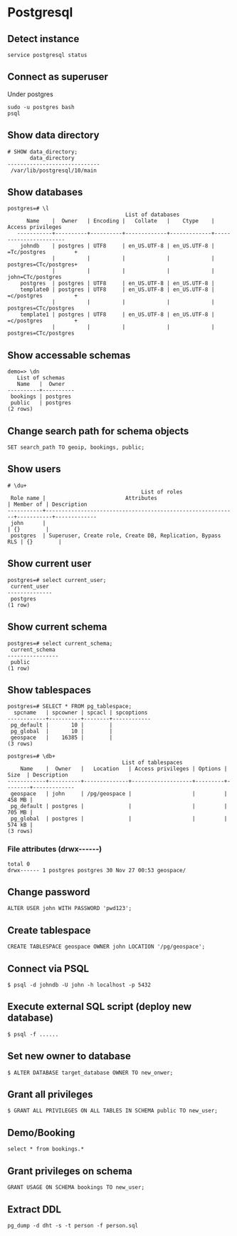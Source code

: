 # Postgresql

## Detect instance

```
service postgresql status
```

## Connect as superuser

Under postgres
```
sudo -u postgres bash
psql
```

## Show data directory
```
# SHOW data_directory;
       data_directory        
-----------------------------
 /var/lib/postgresql/10/main
```

## Show databases

```
postgres=# \l
                                     List of databases
      Name    |  Owner   | Encoding |   Collate   |    Ctype    |   Access privileges   
   -----------+----------+----------+-------------+-------------+-----------------------
    johndb    | postgres | UTF8     | en_US.UTF-8 | en_US.UTF-8 | =Tc/postgres         +
              |          |          |             |             | postgres=CTc/postgres+
              |          |          |             |             | john=CTc/postgres
    postgres  | postgres | UTF8     | en_US.UTF-8 | en_US.UTF-8 | 
    template0 | postgres | UTF8     | en_US.UTF-8 | en_US.UTF-8 | =c/postgres          +
              |          |          |             |             | postgres=CTc/postgres
    template1 | postgres | UTF8     | en_US.UTF-8 | en_US.UTF-8 | =c/postgres          +
              |          |          |             |             | postgres=CTc/postgres    
```

## Show accessable schemas

```
demo=> \dn
   List of schemas
   Name   |  Owner   
----------+----------
 bookings | postgres
 public   | postgres
(2 rows)

```

## Change search path for schema objects
```
SET search_path TO geoip, bookings, public;
```

## Show users

```
# \du+
                                          List of roles
 Role name |                         Attributes                         | Member of | Description 
-----------+------------------------------------------------------------+-----------+-------------
 john      |                                                            | {}        | 
 postgres  | Superuser, Create role, Create DB, Replication, Bypass RLS | {}        | 

```

## Show current user

```
postgres=# select current_user;
 current_user 
--------------
 postgres
(1 row)
```

## Show current schema

```
postgres=# select current_schema;
 current_schema 
----------------
 public
(1 row)
```

## Show tablespaces

```
postgres=# SELECT * FROM pg_tablespace;
  spcname   | spcowner | spcacl | spcoptions 
------------+----------+--------+------------
 pg_default |       10 |        | 
 pg_global  |       10 |        | 
 geospace   |    16385 |        | 
(3 rows)
```

```
postgres=# \db+
                                    List of tablespaces
    Name    |  Owner   |   Location   | Access privileges | Options |  Size  | Description 
------------+----------+--------------+-------------------+---------+--------+-------------
 geospace   | john     | /pg/geospace |                   |         | 458 MB | 
 pg_default | postgres |              |                   |         | 705 MB | 
 pg_global  | postgres |              |                   |         | 574 kB | 
(3 rows)
```

### File attributes (drwx------)
```
total 0
drwx------ 1 postgres postgres 30 Nov 27 00:53 geospace/
```

## Change password
```
ALTER USER john WITH PASSWORD 'pwd123';
```

## Create tablespace
```
CREATE TABLESPACE geospace OWNER john LOCATION '/pg/geospace';
```

## Connect via PSQL

```
$ psql -d johndb -U john -h localhost -p 5432
```

## Execute external SQL script (deploy new database)

```
$ psql -f ......
```

## Set new owner to database

```
$ ALTER DATABASE target_database OWNER TO new_onwer;
```

## Grant all privileges

```
$ GRANT ALL PRIVILEGES ON ALL TABLES IN SCHEMA public TO new_user;
```

## Demo/Booking
```
select * from bookings.*
```

## Grant privileges on schema
```
GRANT USAGE ON SCHEMA bookings TO new_user;
```

## Extract DDL

```
pg_dump -d dht -s -t person -f person.sql
```
